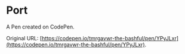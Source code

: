 # Port

A Pen created on CodePen.

Original URL: [https://codepen.io/tmrgavwr-the-bashful/pen/YPyJLxr](https://codepen.io/tmrgavwr-the-bashful/pen/YPyJLxr).


